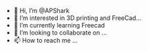 - 👋 Hi, I’m @APShark
- 👀 I’m interested in 3D printing and FreeCad...
- 🌱 I’m currently learning Freecad
- 💞️ I’m looking to collaborate on ...
- 📫 How to reach me ...

<!---
APShark/APShark is a ✨ special ✨ repository because its `README.md` (this file) appears on your GitHub profile.
You can click the Preview link to take a look at your changes.
--->
